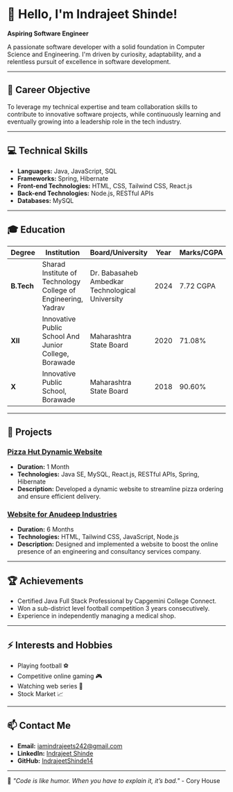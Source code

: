 # 👋 Hello, I'm **Indrajeet Shinde**!

**Aspiring Software Engineer**

A passionate software developer with a solid foundation in Computer Science and Engineering. I'm driven by curiosity, adaptability, and a relentless pursuit of excellence in software development. 

---

## 🎯 Career Objective
To leverage my technical expertise and team collaboration skills to contribute to innovative software projects, while continuously learning and eventually growing into a leadership role in the tech industry.

---

## 💻 Technical Skills

- **Languages:** Java, JavaScript, SQL
- **Frameworks:** Spring, Hibernate
- **Front-end Technologies:** HTML, CSS, Tailwind CSS, React.js
- **Back-end Technologies:** Node.js, RESTful APIs
- **Databases:** MySQL

---

## 🎓 Education

| Degree      | Institution                                                                                    | Board/University                                | Year  | Marks/CGPA |
|-------------|------------------------------------------------------------------------------------------------|-------------------------------------------------|-------|------------|
| **B.Tech**  | Sharad Institute of Technology College of Engineering, Yadrav                                  | Dr. Babasaheb Ambedkar Technological University | 2024  | 7.72 CGPA  |
| **XII**     | Innovative Public School And Junior College, Borawade                                          | Maharashtra State Board                         | 2020  | 71.08%     |
| **X**       | Innovative Public School, Borawade                                                             | Maharashtra State Board                         | 2018  | 90.60%     |

---

## 🚀 Projects

### [Pizza Hut Dynamic Website](https://github.com/your-repo-link)
- **Duration:** 1 Month
- **Technologies:** Java SE, MySQL, React.js, RESTful APIs, Spring, Hibernate
- **Description:** Developed a dynamic website to streamline pizza ordering and ensure efficient delivery. 

### [Website for Anudeep Industries](https://github.com/IndrajeetShinde14/Final-Year-Project)
- **Duration:** 6 Months
- **Technologies:** HTML, Tailwind CSS, JavaScript, Node.js
- **Description:** Designed and implemented a website to boost the online presence of an engineering and consultancy services company.

---

## 🏆 Achievements
- Certified Java Full Stack Professional by Capgemini College Connect.
- Won a sub-district level football competition 3 years consecutively.
- Experience in independently managing a medical shop.

---

## ⚡ Interests and Hobbies
- Playing football ⚽
- Competitive online gaming 🎮
- Watching web series 🎥
- Stock Market 📈

---

## 📫 Contact Me
- **Email:** [iamindrajeets242@gmail.com](mailto:iamindrajeets242@gmail.com)
- **LinkedIn:** [Indrajeet Shinde](https://www.linkedin.com/in/indrajeet-shinde/)
- **GitHub:** [IndrajeetShinde14](https://github.com/IndrajeetShinde14)

---

🌟 *"Code is like humor. When you have to explain it, it’s bad."* - Cory House

